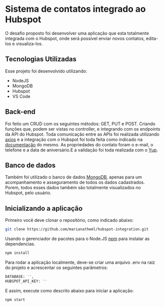 # Sistema de contatos integrado ao Hubspot

O desafio proposto foi desenvolver uma aplicação que esta totalmente integrada com o Hubspot, onde será possível enviar novos contatos, edita-los e visualiza-los.

<h2>Tecnologias Utilizadas</h2>
Esse projeto foi desenvolvido utilizando:
<ul>
  <li>NodeJS</li>
  <li>MongoDB</li>
  <li>Hubspot</li>
  <li>VS Code</a></li>
</ul>

<h2>Back-end</h2>
Foi feito um CRUD com os seguintes métodos: GET, PUT e POST. Criando funções que, podem ser vistas no controller, e integrando com os endpoints da API do Hubspot.
Toda comunicação entre as APIs foi realizada utilizando <a href="https://axios-http.com/ptbr/docs/intro">axios</a> e a integração com o Hubspot foi toda feita como indicado na <a href="https://developers.hubspot.com/docs/api/developer-guides-resources">documentação</a> do mesmo. As propriedades do contato foram o e-mail, o telefone e a data de aniversário.E a validação foi toda realizada com o <a href="https://github.com/jquense/yup/tree/pre-v1">Yup</a>.

<h2>Banco de dados</h2>
Também foi utilizado o banco de dados <a href="https://www.mongodb.com/pt-br">MongoDB</a>, apenas para um acompanhamento e asseguramento de todos os dados cadastrados. Porem, todos esses dados também são totalmente visualizados no Hubspot, pelo usuário.

<h2>Inicializando a aplicação</h2>
Primeiro você deve clonar o repositório, como indicado abaixo:

```bash
git clone https://github.com/marianatheml/hubspot-integration.git
```
Usando o gerenciador de pacotes para o Node.JS <a href="https://www.npmjs.com/">npm</a> para instalar as dependencias.

```bash
npm install
```
Para rodar a aplicação localmente, deve-se criar uma arquivo .env na raiz do projeto e acrescentar os seguintes parâmetros:

```bash
DATABASE: '',
HUBSPOT_API_KEY: ''
```
E assim, execute como descrito abaixo para iniciar a aplicação:

```bash
npm start
```
